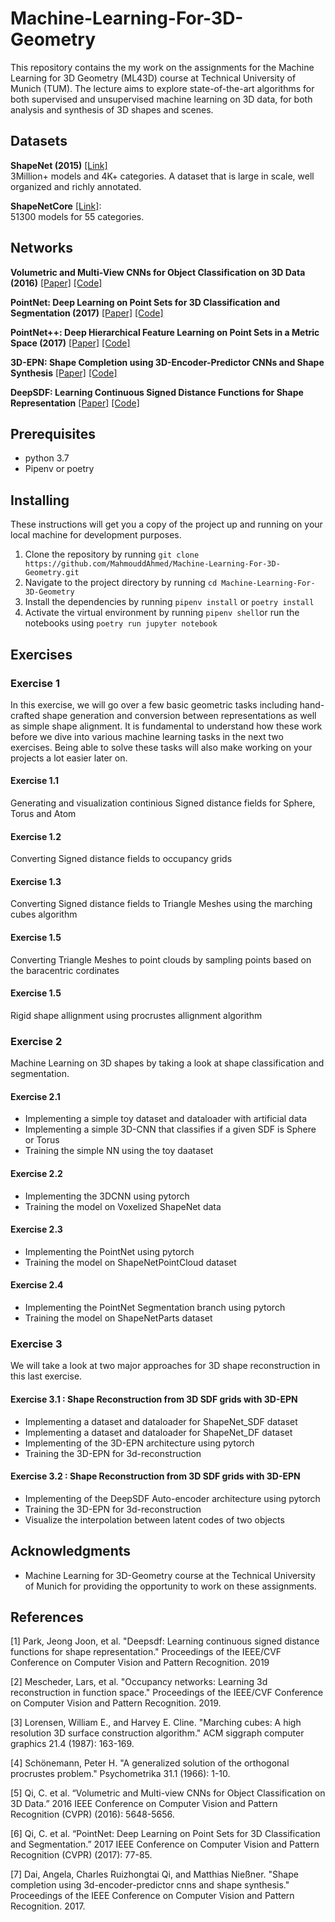 # Machine-Learning-For-3D-Geometry
This repository contains the my work on the assignments for the Machine Learning for 3D Geometry (ML43D) course at Technical University of Munich (TUM). 
The lecture aims to explore state-of-the-art algorithms for both supervised and unsupervised machine learning on 3D data, 
for both analysis and synthesis of 3D shapes and scenes.


## Datasets
<b>ShapeNet (2015)</b> [[Link]](https://www.shapenet.org/)
<br>3Million+ models and 4K+ categories. A dataset that is large in scale, well organized and richly annotated.<br>

<b>ShapeNetCore</b> [[Link]](http://shapenet.cs.stanford.edu/shrec16/):<br> 51300 models for 55 categories.

## Networks
<b>Volumetric and Multi-View CNNs for Object Classification on 3D Data (2016)</b> [[Paper]](https://arxiv.org/pdf/1604.03265.pdf) [[Code]](https://github.com/charlesq34/3dcnn.torch)

<b>PointNet: Deep Learning on Point Sets for 3D Classification and Segmentation (2017)</b> [[Paper]](http://stanford.edu/~rqi/pointnet/) [[Code]](https://github.com/charlesq34/pointnet)

<b>PointNet++: Deep Hierarchical Feature Learning on Point Sets in a Metric Space (2017)</b> [[Paper]](https://arxiv.org/pdf/1706.02413.pdf) [[Code]](https://github.com/charlesq34/pointnet2)

<b>3D-EPN: Shape Completion using 3D-Encoder-Predictor CNNs and Shape Synthesis</b> [[Paper]](https://arxiv.org/abs/1612.00101.pdf) [[Code]](https://github.com/angeladai/cnncomplete)

<b>DeepSDF: Learning Continuous Signed Distance Functions for Shape Representation</b> [[Paper]](https://arxiv.org/abs/1901.05103.pdf) [[Code]](https://github.com/facebookresearch/DeepSDF)


## Prerequisites
- python 3.7
- Pipenv or poetry


## Installing
These instructions will get you a copy of the project up and running on your local machine for development purposes. 

1. Clone the repository by running `git clone https://github.com/MahmouddAhmed/Machine-Learning-For-3D-Geometry.git`
2. Navigate to the project directory by running `cd Machine-Learning-For-3D-Geometry`
3. Install the dependencies by running `pipenv install` or `poetry install`
4. Activate the virtual environment by running `pipenv shell`or run the notebooks using `poetry run jupyter notebook`

## Exercises

### Exercise 1 

In this exercise, we will go over a few basic geometric tasks including hand-crafted shape generation and conversion between representations as well as simple shape alignment. It is fundamental to understand how these work before we dive into various machine learning tasks in the next two exercises. Being able to solve these tasks will also make working on your projects a lot easier later on.

#### Exercise 1.1
Generating and visualization continious Signed distance fields for Sphere, Torus and Atom
#### Exercise 1.2
Converting Signed distance fields to occupancy grids
#### Exercise 1.3
Converting Signed distance fields to Triangle Meshes using the marching cubes algorithm
#### Exercise 1.5
Converting Triangle Meshes to point clouds by sampling points based on the baracentric cordinates
#### Exercise 1.5
Rigid shape allignment using procrustes allignment algorithm


### Exercise 2
Machine Learning on 3D shapes by taking a look at shape classification and segmentation.

#### Exercise 2.1
- Implementing a simple toy dataset and dataloader with artificial data
- Implementing a simple 3D-CNN that classifies if a given SDF is Sphere or Torus
- Training the simple NN using the toy daataset
#### Exercise 2.2
- Implementing the 3DCNN using pytorch
- Training the model on Voxelized ShapeNet data
#### Exercise 2.3
- Implementing the PointNet using pytorch
- Training the model on ShapeNetPointCloud dataset
#### Exercise 2.4
- Implementing the PointNet Segmentation branch using pytorch
- Training the model on ShapeNetParts dataset


### Exercise 3 
We will take a look at two major approaches for 3D shape reconstruction in this last exercise.
#### Exercise 3.1 : Shape Reconstruction from 3D SDF grids with 3D-EPN
- Implementing a  dataset and dataloader for ShapeNet_SDF dataset
- Implementing a  dataset and dataloader for ShapeNet_DF dataset
- Implementing of the 3D-EPN architecture using pytorch
- Training the 3D-EPN for 3d-reconstruction
#### Exercise 3.2 : Shape Reconstruction from 3D SDF grids with 3D-EPN
- Implementing of the DeepSDF Auto-encoder architecture using pytorch
- Training the 3D-EPN for 3d-reconstruction
- Visualize the interpolation between latent codes of two objects



## Acknowledgments

* Machine Learning for 3D-Geometry course at the Technical University of Munich for providing the opportunity to work on these assignments.

## References
[1] Park, Jeong Joon, et al. "Deepsdf: Learning continuous signed distance functions for shape representation." Proceedings of the IEEE/CVF Conference on Computer Vision and Pattern Recognition. 2019

[2] Mescheder, Lars, et al. "Occupancy networks: Learning 3d reconstruction in function space." Proceedings of the IEEE/CVF Conference on Computer Vision and Pattern Recognition. 2019.

[3] Lorensen, William E., and Harvey E. Cline. "Marching cubes: A high resolution 3D surface construction algorithm." ACM siggraph computer graphics 21.4 (1987): 163-169.

[4] Schönemann, Peter H. "A generalized solution of the orthogonal procrustes problem." Psychometrika 31.1 (1966): 1-10.

[5] Qi, C. et al. “Volumetric and Multi-view CNNs for Object Classification on 3D Data.” 2016 IEEE Conference on Computer Vision and Pattern Recognition (CVPR) (2016): 5648-5656.

[6] Qi, C. et al. “PointNet: Deep Learning on Point Sets for 3D Classification and Segmentation.” 2017 IEEE Conference on Computer Vision and Pattern Recognition (CVPR) (2017): 77-85.

[7] Dai, Angela, Charles Ruizhongtai Qi, and Matthias Nießner. "Shape completion using 3d-encoder-predictor cnns and shape synthesis." Proceedings of the IEEE Conference on Computer Vision and Pattern Recognition. 2017.

